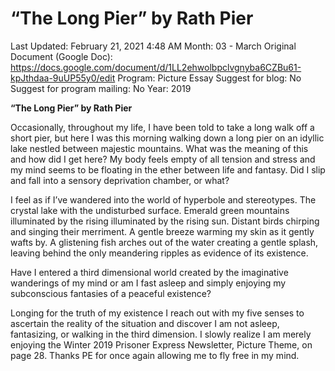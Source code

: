# “The Long Pier” by Rath Pier

Last Updated: February 21, 2021 4:48 AM
Month: 03 - March
Original Document (Google Doc): https://docs.google.com/document/d/1LL2ehwolbpclvgnyba6CZBu61-kpJthdaa-9uUP55y0/edit
Program: Picture Essay
Suggest for blog: No
Suggest for program mailing: No
Year: 2019

**“The Long Pier” by Rath Pier**

Occasionally, throughout my life, I have been told to take a long walk off a short pier, but here I was this morning walking down a long pier on an idyllic lake nestled between majestic mountains. What was the meaning of this and how did I get here? My body feels empty of all tension and stress and my mind seems to be floating in the ether between life and fantasy. Did I slip and fall into a sensory deprivation chamber, or what?

I feel as if I’ve wandered into the world of hyperbole and stereotypes. The crystal lake with the undisturbed surface. Emerald green mountains illuminated by the rising illuminated by the rising sun. Distant birds chirping and singing their merriment. A gentle breeze warming my skin as it gently wafts by. A glistening fish arches out of the water creating a gentle splash, leaving behind the only meandering ripples as evidence of its existence.

Have I entered a third dimensional world created by the imaginative wanderings of my mind or am I fast asleep and simply enjoying my subconscious fantasies of a peaceful existence?

Longing for the truth of my existence I reach out with my five senses to ascertain the reality of the situation and discover I am not asleep, fantasizing, or walking in the third dimension. I slowly realize I am merely enjoying the Winter 2019 Prisoner Express Newsletter, Picture Theme, on page 28. Thanks PE for once again allowing me to fly free in my mind.